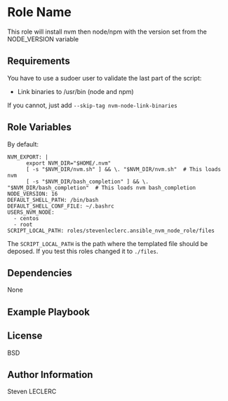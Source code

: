 Role Name
=========

This role will install nvm then node/npm with the version set from the NODE_VERSION variable

Requirements
------------

You have to use a sudoer user to validate the last part of the script:
- Link binaries to /usr/bin (node and npm)

If you cannot, just add `--skip-tag nvm-node-link-binaries`

Role Variables
--------------
By default:

```
NVM_EXPORT: |
      export NVM_DIR="$HOME/.nvm"
      [ -s "$NVM_DIR/nvm.sh" ] && \. "$NVM_DIR/nvm.sh"  # This loads nvm
      [ -s "$NVM_DIR/bash_completion" ] && \. "$NVM_DIR/bash_completion"  # This loads nvm bash_completion
NODE_VERSION: 16
DEFAULT_SHELL_PATH: /bin/bash
DEFAULT_SHELL_CONF_FILE: ~/.bashrc
USERS_NVM_NODE:
  - centos
  - root
SCRIPT_LOCAL_PATH: roles/stevenleclerc.ansible_nvm_node_role/files
```

The `SCRIPT_LOCAL_PATH` is the path where the templated file should be deposed. If you test this roles changed it to `./files`.

Dependencies
------------

None

Example Playbook
----------------



License
-------

BSD

Author Information
------------------

Steven LECLERC
